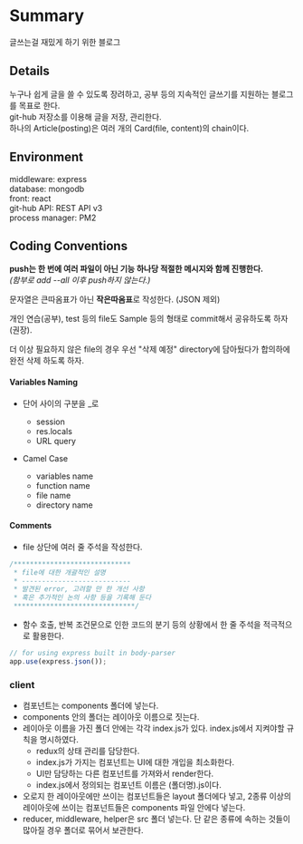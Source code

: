 # Summary

글쓰는걸 재밌게 하기 위한 블로그

## Details

누구나 쉽게 글을 쓸 수 있도록 장려하고, 공부 등의 지속적인 글쓰기를 지원하는 블로그를 목표로 한다.  
git-hub 저장소를 이용해 글을 저장, 관리한다.  
하나의 Article(posting)은 여러 개의 Card(file, content)의 chain이다.

## Environment

middleware: express  
database: mongodb  
front: react  
git-hub API: REST API v3  
process manager: PM2

## Coding Conventions

**push는 한 번에 여러 파일이 아닌 기능 하나당 적절한 메시지와 함께 진행한다.**  
_(함부로 add --all 이후 push하지 않는다.)_

문자열은 큰따옴표가 아닌 **작은따옴표**로 작성한다. (JSON 제외)

개인 연습(공부), test 등의 file도 Sample 등의 형태로 commit해서 공유하도록 하자(권장).

더 이상 필요하지 않은 file의 경우 우선 "삭제 예정" directory에 담아뒀다가 합의하에 완전 삭제 하도록 하자.

#### Variables Naming

- 단어 사이의 구분을 \_로

  - session
  - res.locals
  - URL query

- Camel Case
  - variables name
  - function name
  - file name
  - directory name

#### Comments

- file 상단에 여러 줄 주석을 작성한다.

```javascript
/*****************************
 * file에 대한 개괄적인 설명
 * ---------------------------
 * 발견된 error, 고려할 만 한 개선 사항
 * 혹은 추가적인 논의 사항 등을 기록해 둔다
 ******************************/
```

- 함수 호출, 반복 조건문으로 인한 코드의 분기 등의 상황에서 한 줄 주석을 적극적으로 활용한다.

```javascript
// for using express built in body-parser
app.use(express.json());
```

### client

- 컴포넌트는 components 폴더에 넣는다.
- components 안의 폴더는 레이아웃 이름으로 짓는다.
- 레이아웃 이름을 가진 폴더 안에는 각각 index.js가 있다. index.js에서 지켜야할 규칙을 명시하였다.
  - redux의 상태 관리를 담당한다.
  - index.js가 가지는 컴포넌트는 UI에 대한 개입을 최소화한다.
  - UI만 담당하는 다른 컴포넌트를 가져와서 render한다.
  - index.js에서 정의되는 컴포넌트 이름은 (폴더명).js이다.
- 오로지 한 레이아웃에만 쓰이는 컴포넌트들은 layout 폴더에다 넣고, 2종류 이상의 레이아웃에 쓰이는 컴포넌트들은 components 파일 안에다 넣는다.
- reducer, middleware, helper은 src 폴더 넣는다. 단 같은 종류에 속하는 것들이 많아질 경우 폴더로 묶어서 보관한다.
